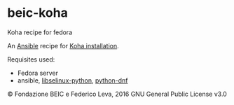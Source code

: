 # beic-koha
Koha recipe for fedora

An [Ansible](http://www.ansible.com/) recipe for [Koha installation](https://koha-community.org/download-koha/).

Requisites used:

* Fedora server
* ansible, [libselinux-python](https://docs.ansible.com/ansible/intro_installation.html#managed-node-requirements), [python-dnf](https://docs.ansible.com/ansible/dnf_module.html#requirements)

© Fondazione BEIC e Federico Leva, 2016
GNU General Public License v3.0